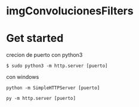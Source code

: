 # imgConvolucionesFilters

# Get started

crecion de puerto con python3

    $ sudo python3 -m http.server [puerto]
con windows

    python -m SimpleHTTPServer [puerto]

```
py -m http.server [puerto]
```

